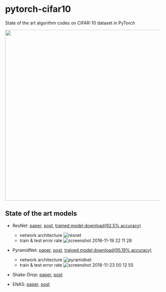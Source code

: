 # pytorch-cifar10
State of the art algorithm codes on CIFAR-10 dataset in PyTorch

<p align="center">
  <img src="https://user-images.githubusercontent.com/16641054/46775076-8b17e480-cd40-11e8-9501-89c6fbca36bd.jpg" 
width=550px>
</p>

## State of the art models

- ResNet: [paper](https://arxiv.org/pdf/1512.03385.pdf), [post](https://dnddnjs.github.io/cifar10/2018/10/09/resnet/), [trained model download(92.5% accuracy)](https://drive.google.com/open?id=1Z9HwREJdmMlItZUfESJSDH2zgX_ITb-l)
  - network architecture
  ![resnet](https://user-images.githubusercontent.com/16641054/48838934-38b0f580-edcd-11e8-91d3-2c8bedb352d1.jpg)
  - train & test error rate
  ![screenshot 2018-11-19 22 11 28](https://user-images.githubusercontent.com/16641054/48709242-425d2080-ec48-11e8-8a54-64e0b3fbb2a3.png)

- PyramidNet: [paper](https://arxiv.org/pdf/1610.02915.pdf), [post](https://dnddnjs.github.io/cifar10/2018/10/24/pyramidnet/), [trained model download(95.19% accuracy)](https://drive.google.com/open?id=1-CGVOcIjPx8zsGM7QtzUNbUqyMt08o3W)
  - network architecture
  ![pyramidnet](https://user-images.githubusercontent.com/16641054/48932228-17bbe200-ef3e-11e8-8c71-6d006aaf6486.png)
  - train & test error rate
  ![screenshot 2018-11-23 00 12 55](https://user-images.githubusercontent.com/16641054/48932267-4b970780-ef3e-11e8-9496-9678dbb05391.png)
- Shake-Drop: [paper]( https://arxiv.org/abs/1705.07485), [post](https://dnddnjs.github.io/paper/2018/10/25/shake_drop/)
- ENAS: [paper](), [post]()
